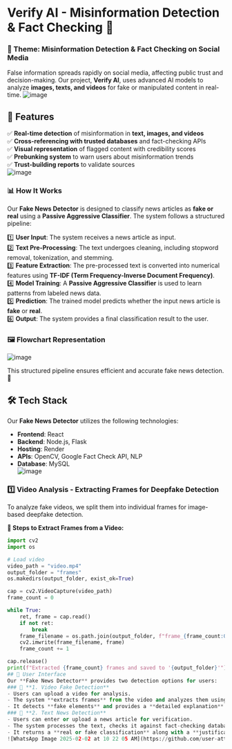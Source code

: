 # Verify AI - Misinformation Detection & Fact Checking 📢

### 📌 Theme: Misinformation Detection & Fact Checking on Social Media
False information spreads rapidly on social media, affecting public trust and decision-making. Our project, **Verify AI**, uses advanced AI models to analyze **images, texts, and videos** for fake or manipulated content in real-time.
![image](https://github.com/user-attachments/assets/ec16e6d5-478b-4fc4-baea-3960634207ab)
## 🚀 Features
✅ **Real-time detection** of misinformation in **text, images, and videos**  
✅ **Cross-referencing with trusted databases** and fact-checking APIs  
✅ **Visual representation** of flagged content with credibility scores  
✅ **Prebunking system** to warn users about misinformation trends  
✅ **Trust-building reports** to validate sources  
![image](https://github.com/user-attachments/assets/0a71532f-babf-4cea-a90c-1c260c3e5212)

### 📊 How It Works

Our **Fake News Detector** is designed to classify news articles as **fake or real** using a **Passive Aggressive Classifier**. The system follows a structured pipeline:

1️⃣ **User Input**: The system receives a news article as input.  
2️⃣ **Text Pre-Processing**: The text undergoes cleaning, including stopword removal, tokenization, and stemming.  
3️⃣ **Feature Extraction**: The pre-processed text is converted into numerical features using **TF-IDF (Term Frequency-Inverse Document Frequency)**.  
4️⃣ **Model Training**: A **Passive Aggressive Classifier** is used to learn patterns from labeled news data.  
5️⃣ **Prediction**: The trained model predicts whether the input news article is **fake** or **real**.  
6️⃣ **Output**: The system provides a final classification result to the user.
### 🖼 Flowchart Representation

![image](https://github.com/user-attachments/assets/77abc39b-6858-4295-ba54-d1408bfa702b)

This structured pipeline ensures efficient and accurate fake news detection. 🚀

## 🛠 Tech Stack  

Our **Fake News Detector** utilizes the following technologies:  

- **Frontend**: React  
- **Backend**: Node.js, Flask  
- **Hosting**: Render  
- **APIs**: OpenCV, Google Fact Check API, NLP  
- **Database**: MySQL  
![image](https://github.com/user-attachments/assets/4f4aae50-cbec-4c47-9d28-e25c0933ab2f)
### 1️⃣ **Video Analysis - Extracting Frames for Deepfake Detection**
To analyze fake videos, we split them into individual frames for image-based deepfake detection.

**🔹 Steps to Extract Frames from a Video:**
```python
import cv2
import os

# Load video
video_path = "video.mp4"
output_folder = "frames"
os.makedirs(output_folder, exist_ok=True)

cap = cv2.VideoCapture(video_path)
frame_count = 0

while True:
    ret, frame = cap.read()
    if not ret:
        break
    frame_filename = os.path.join(output_folder, f"frame_{frame_count:04d}.jpg")
    cv2.imwrite(frame_filename, frame)
    frame_count += 1

cap.release()
print(f"Extracted {frame_count} frames and saved to '{output_folder}'")
## 🎨 User Interface  
Our **Fake News Detector** provides two detection options for users:  
### 🔹 **1. Video Fake Detection**  
- Users can upload a video for analysis.  
- The system **extracts frames** from the video and analyzes them using AI-based techniques.  
- It detects **fake elements** and provides a **detailed explanation** of why the video is classified as real or fake.  
### 🔹 **2. Text News Detection**  
- Users can enter or upload a news article for verification.  
- The system processes the text, checks it against fact-checking databases, and applies NLP techniques.  
- It returns a **real or fake classification** along with a **justification** for the decision.
![WhatsApp Image 2025-02-02 at 10 22 05 AM](https://github.com/user-attachments/assets/b5cad969-4596-4f6e-bd6a-e3f2faa249cb)


